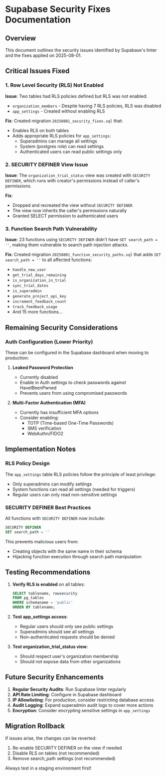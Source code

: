 # Supabase Security Fixes Documentation

## Overview

This document outlines the security issues identified by Supabase's linter and the fixes applied on 2025-08-01.

## Critical Issues Fixed

### 1. Row Level Security (RLS) Not Enabled

**Issue**: Two tables had RLS policies defined but RLS was not enabled:
- `organization_members` - Despite having 7 RLS policies, RLS was disabled
- `app_settings` - Created without enabling RLS

**Fix**: Created migration `20250801_security_fixes.sql` that:
- Enables RLS on both tables
- Adds appropriate RLS policies for `app_settings`:
  - Superadmins can manage all settings
  - System (postgres role) can read settings
  - Authenticated users can read public settings only

### 2. SECURITY DEFINER View Issue

**Issue**: The `organization_trial_status` view was created with `SECURITY DEFINER`, which runs with creator's permissions instead of caller's permissions.

**Fix**: 
- Dropped and recreated the view without `SECURITY DEFINER`
- The view now inherits the caller's permissions naturally
- Granted SELECT permission to authenticated users

### 3. Function Search Path Vulnerability

**Issue**: 23 functions using `SECURITY DEFINER` didn't have `SET search_path = ''`, making them vulnerable to search path injection attacks.

**Fix**: Created migration `20250801_function_security_paths.sql` that adds `SET search_path = ''` to all affected functions:
- `handle_new_user`
- `get_trial_days_remaining`
- `is_organization_in_trial`
- `sync_trial_dates`
- `is_superadmin`
- `generate_project_api_key`
- `increment_feedback_count`
- `track_feedback_usage`
- And 15 more functions...

## Remaining Security Considerations

### Auth Configuration (Lower Priority)

These can be configured in the Supabase dashboard when moving to production:

1. **Leaked Password Protection**
   - Currently disabled
   - Enable in Auth settings to check passwords against HaveIBeenPwned
   - Prevents users from using compromised passwords

2. **Multi-Factor Authentication (MFA)**
   - Currently has insufficient MFA options
   - Consider enabling:
     - TOTP (Time-based One-Time Passwords)
     - SMS verification
     - WebAuthn/FIDO2

## Implementation Notes

### RLS Policy Design

The `app_settings` table RLS policies follow the principle of least privilege:
- Only superadmins can modify settings
- System functions can read all settings (needed for triggers)
- Regular users can only read non-sensitive settings

### SECURITY DEFINER Best Practices

All functions with `SECURITY DEFINER` now include:
```sql
SECURITY DEFINER
SET search_path = ''
```

This prevents malicious users from:
- Creating objects with the same name in their schema
- Hijacking function execution through search path manipulation

## Testing Recommendations

1. **Verify RLS is enabled** on all tables:
   ```sql
   SELECT tablename, rowsecurity 
   FROM pg_tables 
   WHERE schemaname = 'public'
   ORDER BY tablename;
   ```

2. **Test app_settings access**:
   - Regular users should only see public settings
   - Superadmins should see all settings
   - Non-authenticated requests should be denied

3. **Test organization_trial_status view**:
   - Should respect user's organization membership
   - Should not expose data from other organizations

## Future Security Enhancements

1. **Regular Security Audits**: Run Supabase linter regularly
2. **API Rate Limiting**: Configure in Supabase dashboard
3. **IP Allowlisting**: For production, consider restricting database access
4. **Audit Logging**: Expand superadmin audit logs to cover more actions
5. **Encryption**: Consider encrypting sensitive settings in `app_settings`

## Migration Rollback

If issues arise, the changes can be reverted:
1. Re-enable SECURITY DEFINER on the view if needed
2. Disable RLS on tables (not recommended)
3. Remove search_path settings (not recommended)

Always test in a staging environment first!
